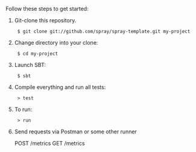 Follow these steps to get started:

1. Git-clone this repository.

        $ git clone git://github.com/spray/spray-template.git my-project

2. Change directory into your clone:

        $ cd my-project

3. Launch SBT:

        $ sbt

4. Compile everything and run all tests:

        > test

5. To run:

        > run
        
6. Send requests via Postman or some other runner

    POST /metrics
    GET /metrics
    
    

